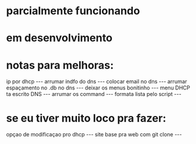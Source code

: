 
# parcialmente funcionando
# em desenvolvimento

# notas para melhoras:

ip por dhcp ---
arrumar indfo do dns ---
colocar email no dns ---
arrumar espaçamento no .db no dns ---
deixar os menus bonitinho ---
menu DHCP ta escrito DNS ---
arrumar os command ---
formata lista pelo script ---

# se eu tiver muito loco pra fazer:
opçao de modificaçao pro dhcp ---
site base pra web com git clone ---
